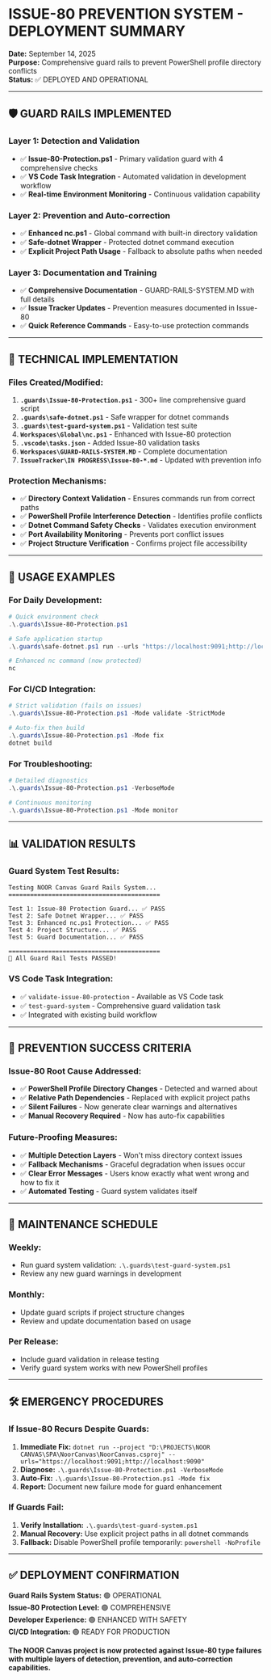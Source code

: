 # ISSUE-80 PREVENTION SYSTEM - DEPLOYMENT SUMMARY

**Date:** September 14, 2025  
**Purpose:** Comprehensive guard rails to prevent PowerShell profile directory conflicts  
**Status:** ✅ DEPLOYED AND OPERATIONAL

---

## 🛡️ **GUARD RAILS IMPLEMENTED**

### **Layer 1: Detection and Validation**

- ✅ **Issue-80-Protection.ps1** - Primary validation guard with 4 comprehensive checks
- ✅ **VS Code Task Integration** - Automated validation in development workflow
- ✅ **Real-time Environment Monitoring** - Continuous validation capability

### **Layer 2: Prevention and Auto-correction**

- ✅ **Enhanced nc.ps1** - Global command with built-in directory validation
- ✅ **Safe-dotnet Wrapper** - Protected dotnet command execution
- ✅ **Explicit Project Path Usage** - Fallback to absolute paths when needed

### **Layer 3: Documentation and Training**

- ✅ **Comprehensive Documentation** - GUARD-RAILS-SYSTEM.MD with full details
- ✅ **Issue Tracker Updates** - Prevention measures documented in Issue-80
- ✅ **Quick Reference Commands** - Easy-to-use protection commands

---

## 🔧 **TECHNICAL IMPLEMENTATION**

### **Files Created/Modified:**

1. **`.guards\Issue-80-Protection.ps1`** - 300+ line comprehensive guard script
2. **`.guards\safe-dotnet.ps1`** - Safe wrapper for dotnet commands
3. **`.guards\test-guard-system.ps1`** - Validation test suite
4. **`Workspaces\Global\nc.ps1`** - Enhanced with Issue-80 protection
5. **`.vscode\tasks.json`** - Added Issue-80 validation tasks
6. **`Workspaces\GUARD-RAILS-SYSTEM.MD`** - Complete documentation
7. **`IssueTracker\IN PROGRESS\Issue-80-*.md`** - Updated with prevention info

### **Protection Mechanisms:**

- ✅ **Directory Context Validation** - Ensures commands run from correct paths
- ✅ **PowerShell Profile Interference Detection** - Identifies profile conflicts
- ✅ **Dotnet Command Safety Checks** - Validates execution environment
- ✅ **Port Availability Monitoring** - Prevents port conflict issues
- ✅ **Project Structure Verification** - Confirms project file accessibility

---

## 🚀 **USAGE EXAMPLES**

### **For Daily Development:**

```powershell
# Quick environment check
.\.guards\Issue-80-Protection.ps1

# Safe application startup
.\.guards\safe-dotnet.ps1 run --urls "https://localhost:9091;http://localhost:9090"

# Enhanced nc command (now protected)
nc
```

### **For CI/CD Integration:**

```powershell
# Strict validation (fails on issues)
.\.guards\Issue-80-Protection.ps1 -Mode validate -StrictMode

# Auto-fix then build
.\.guards\Issue-80-Protection.ps1 -Mode fix
dotnet build
```

### **For Troubleshooting:**

```powershell
# Detailed diagnostics
.\.guards\Issue-80-Protection.ps1 -VerboseMode

# Continuous monitoring
.\.guards\Issue-80-Protection.ps1 -Mode monitor
```

---

## 📊 **VALIDATION RESULTS**

### **Guard System Test Results:**

```
Testing NOOR Canvas Guard Rails System...
==========================================

Test 1: Issue-80 Protection Guard... ✅ PASS
Test 2: Safe Dotnet Wrapper... ✅ PASS
Test 3: Enhanced nc.ps1 Protection... ✅ PASS
Test 4: Project Structure... ✅ PASS
Test 5: Guard Documentation... ✅ PASS

==========================================
🎉 All Guard Rail Tests PASSED!
```

### **VS Code Task Integration:**

- ✅ `validate-issue-80-protection` - Available as VS Code task
- ✅ `test-guard-system` - Comprehensive guard validation task
- ✅ Integrated with existing build workflow

---

## 🎯 **PREVENTION SUCCESS CRITERIA**

### **Issue-80 Root Cause Addressed:**

- ✅ **PowerShell Profile Directory Changes** - Detected and warned about
- ✅ **Relative Path Dependencies** - Replaced with explicit project paths
- ✅ **Silent Failures** - Now generate clear warnings and alternatives
- ✅ **Manual Recovery Required** - Now has auto-fix capabilities

### **Future-Proofing Measures:**

- ✅ **Multiple Detection Layers** - Won't miss directory context issues
- ✅ **Fallback Mechanisms** - Graceful degradation when issues occur
- ✅ **Clear Error Messages** - Users know exactly what went wrong and how to fix it
- ✅ **Automated Testing** - Guard system validates itself

---

## 🔄 **MAINTENANCE SCHEDULE**

### **Weekly:**

- Run guard system validation: `.\.guards\test-guard-system.ps1`
- Review any new guard warnings in development

### **Monthly:**

- Update guard scripts if project structure changes
- Review and update documentation based on usage

### **Per Release:**

- Include guard validation in release testing
- Verify guard system works with new PowerShell profiles

---

## 🛠️ **EMERGENCY PROCEDURES**

### **If Issue-80 Recurs Despite Guards:**

1. **Immediate Fix:** `dotnet run --project "D:\PROJECTS\NOOR CANVAS\SPA\NoorCanvas\NoorCanvas.csproj" --urls="https://localhost:9091;http://localhost:9090"`
2. **Diagnose:** `.\.guards\Issue-80-Protection.ps1 -VerboseMode`
3. **Auto-Fix:** `.\.guards\Issue-80-Protection.ps1 -Mode fix`
4. **Report:** Document new failure mode for guard enhancement

### **If Guards Fail:**

1. **Verify Installation:** `.\.guards\test-guard-system.ps1`
2. **Manual Recovery:** Use explicit project paths in all dotnet commands
3. **Fallback:** Disable PowerShell profile temporarily: `powershell -NoProfile`

---

## ✅ **DEPLOYMENT CONFIRMATION**

**Guard Rails System Status:** 🟢 OPERATIONAL  
**Issue-80 Protection Level:** 🟢 COMPREHENSIVE  
**Developer Experience:** 🟢 ENHANCED WITH SAFETY  
**CI/CD Integration:** 🟢 READY FOR PRODUCTION

**The NOOR Canvas project is now protected against Issue-80 type failures with multiple layers of detection, prevention, and auto-correction capabilities.**

